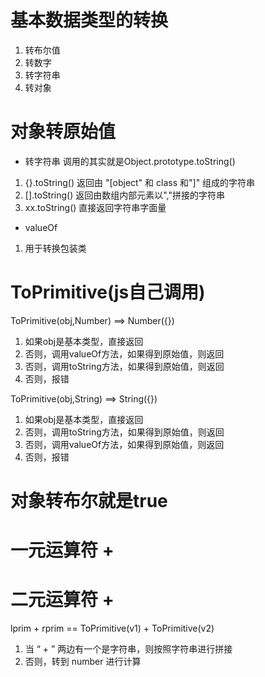 # 基本数据类型的转换
1. 转布尔值
2. 转数字
3. 转字符串
4. 转对象

# 对象转原始值
- 转字符串 调用的其实就是Object.prototype.toString()
1. {}.toString() 返回由 "[object" 和 class 和"]" 组成的字符串
2. [].toString() 返回由数组内部元素以","拼接的字符串
3. xx.toString() 直接返回字符串字面量

- valueOf
1. 用于转换包装类


# ToPrimitive(js自己调用)
ToPrimitive(obj,Number) ==> Number({})
1. 如果obj是基本类型，直接返回
2. 否则，调用valueOf方法，如果得到原始值，则返回
3. 否则，调用toString方法，如果得到原始值，则返回
4. 否则，报错

ToPrimitive(obj,String) ==> String({})
1. 如果obj是基本类型，直接返回
2. 否则，调用toString方法，如果得到原始值，则返回
3. 否则，调用valueOf方法，如果得到原始值，则返回
4. 否则，报错

# 对象转布尔就是true

# 一元运算符 +

# 二元运算符 +
lprim + rprim == ToPrimitive(v1) + ToPrimitive(v2)
1. 当 “ + ” 两边有一个是字符串，则按照字符串进行拼接
2. 否则，转到 number 进行计算
